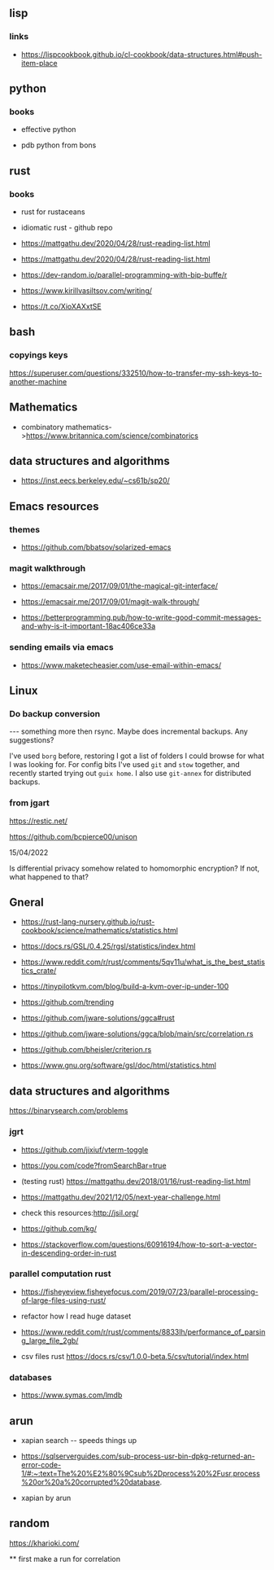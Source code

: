 

## lisp

### links

- https://lispcookbook.github.io/cl-cookbook/data-structures.html#push-item-place


## python

### books

   -  effective python

   - pdb python from bons



## rust

### books

 - rust for rustaceans

 - idiomatic rust - github repo
 
 - https://mattgathu.dev/2020/04/28/rust-reading-list.html
 
 - https://mattgathu.dev/2020/04/28/rust-reading-list.html

 - https://dev-random.io/parallel-programming-with-bip-buffe/r
 
 - https://www.kirillvasiltsov.com/writing/

 - https://t.co/XioXAXxtSE

 
## bash

### copyings keys

https://superuser.com/questions/332510/how-to-transfer-my-ssh-keys-to-another-machine

## Mathematics

- combinatory mathematics->https://www.britannica.com/science/combinatorics


## data structures and algorithms

 - https://inst.eecs.berkeley.edu/~cs61b/sp20/




## Emacs resources

### themes

- https://github.com/bbatsov/solarized-emacs

### magit walkthrough

- https://emacsair.me/2017/09/01/the-magical-git-interface/

- https://emacsair.me/2017/09/01/magit-walk-through/
 - https://betterprogramming.pub/how-to-write-good-commit-messages-and-why-is-it-important-18ac406ce33a


### sending emails via emacs

- https://www.maketecheasier.com/use-email-within-emacs/

## Linux

### Do backup conversion

 --- something more then rsync. Maybe does incremental backups. Any suggestions?


I've used `borg` before, restoring I got a list of folders I could browse for what I was looking for. For config bits I've used `git` and `stow` together, and recently started trying out `guix home`. I also use `git-annex` for distributed backups.

### from jgart

https://restic.net/

https://github.com/bcpierce00/unison


15/04/2022

Is differential privacy somehow related to homomorphic encryption? If not, what happened to that?





## Gneral

- https://rust-lang-nursery.github.io/rust-cookbook/science/mathematics/statistics.html

- https://docs.rs/GSL/0.4.25/rgsl/statistics/index.html

- https://www.reddit.com/r/rust/comments/5qv11u/what_is_the_best_statistics_crate/

- https://tinypilotkvm.com/blog/build-a-kvm-over-ip-under-100



 - https://github.com/trending

- https://github.com/jware-solutions/ggca#rust


- https://github.com/jware-solutions/ggca/blob/main/src/correlation.rs

- https://github.com/bheisler/criterion.rs

- https://www.gnu.org/software/gsl/doc/html/statistics.html

## data structures and algorithms

https://binarysearch.com/problems

### jgrt

- https://github.com/jixiuf/vterm-toggle

- https://you.com/code?fromSearchBar=true

- (testing rust)  https://mattgathu.dev/2018/01/16/rust-reading-list.html

- https://mattgathu.dev/2021/12/05/next-year-challenge.html

- check this resources:http://jsil.org/
-  https://github.com/kg/

- https://stackoverflow.com/questions/60916194/how-to-sort-a-vector-in-descending-order-in-rust



### parallel computation rust

- https://fisheyeview.fisheyefocus.com/2019/07/23/parallel-processing-of-large-files-using-rust/

-  refactor how I read huge dataset

- https://www.reddit.com/r/rust/comments/8833lh/performance_of_parsing_large_file_2gb/


- csv files rust https://docs.rs/csv/1.0.0-beta.5/csv/tutorial/index.html


### databases

- https://www.symas.com/lmdb

## arun

-  xapian search  -- speeds things up

- https://sqlserverguides.com/sub-process-usr-bin-dpkg-returned-an-error-code-1/#:~:text=The%20%E2%80%9Csub%2Dprocess%20%2Fusr,process%20or%20a%20corrupted%20database.


- xapian by arun



## random

https://kharioki.com/



** first make a run for correlation
